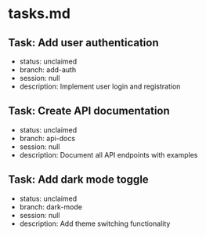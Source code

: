 # tasks.md

## Task: Add user authentication

- status: unclaimed
- branch: add-auth
- session: null
- description: Implement user login and registration

## Task: Create API documentation

- status: unclaimed
- branch: api-docs
- session: null
- description: Document all API endpoints with examples

## Task: Add dark mode toggle

- status: unclaimed
- branch: dark-mode
- session: null
- description: Add theme switching functionality
